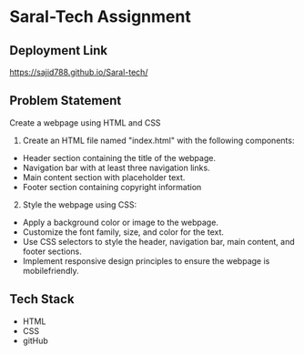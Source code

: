 # Saral-Tech Assignment

## Deployment Link
https://sajid788.github.io/Saral-tech/

## Problem Statement
Create a webpage using HTML and CSS

1. Create an HTML file named "index.html" with the
following components:

* Header section containing the title of the webpage.
* Navigation bar with at least three navigation links.
* Main content section with placeholder text.
* Footer section containing copyright information

2. Style the webpage using CSS:
   
* Apply a background color or image to the webpage.
* Customize the font family, size, and color for the text.
* Use CSS selectors to style the header, navigation bar, main content, and footer sections.
* Implement responsive design principles to ensure the
webpage is mobilefriendly.

## Tech Stack
* HTML
* CSS
* gitHub

